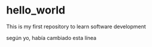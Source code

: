 # hello_world

This is my first repository to learn software development

según yo, había cambiado esta línea

